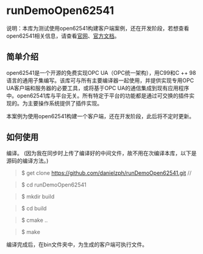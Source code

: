 # runDemoOpen62541

说明：本库为测试使用open62541构建客户端案例，还在开发阶段，若想查看open62541相关信息，请查看[官网](https://open62541.org/)、[官方文档](https://open62541.org/doc/current/index.html)。

## 简单介绍

open62541是一个开源的免费实现OPC UA（OPC统一架构），用C99和C ++ 98语言的通用子集编写。该库可与所有主要编译器一起使用，并提供实现专用OPC UA客户端和服务器的必要工具，或将基于OPC UA的通信集成到现有应用程序中。open62541库与平台无关。所有特定于平台的功能都是通过可交换的插件实现的。为主要操作系统提供了插件实现。   

本案例为使用open62541构建一个客户端，还在开发阶段，此后将不定时更新。

## 如何使用

编译。 (因为我在同步时上传了编译好的中间文件，故不用在次编译本库，以下是源码的编译方法。)

> $ get clone https://github.com/danielzph/runDemoOpen62541.git //

> $ cd runDemoOpen62541 

> $ mkdir build

> $ cd build

> $ cmake ..

> $ make

编译完成后，在bin文件夹中，为生成的客户端可执行文件。










